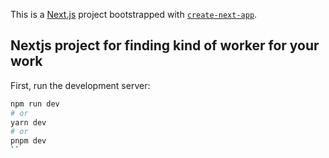 This is a [Next.js](https://nextjs.org/) project bootstrapped with [`create-next-app`](https://github.com/vercel/next.js/tree/canary/packages/create-next-app).

## Nextjs project for finding kind of worker for your work 

First, run the development server:

```bash
npm run dev
# or
yarn dev
# or
pnpm dev
``